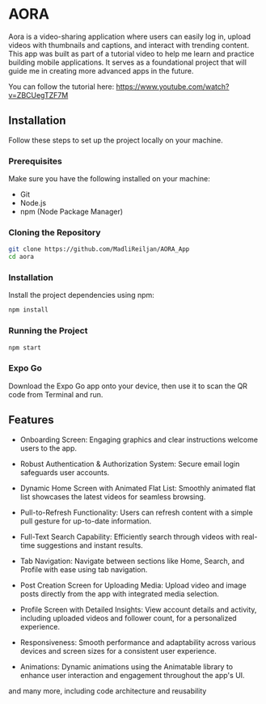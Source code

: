# AORA

Aora is a video-sharing application where users can easily log in, upload videos with thumbnails and captions, and interact with trending content. 
This app was built as part of a tutorial video to help me learn and practice building mobile applications. It serves as a foundational project that will guide me in creating more advanced apps in the future. 

You can follow the tutorial here: https://www.youtube.com/watch?v=ZBCUegTZF7M

## Installation

Follow these steps to set up the project locally on your machine.

### Prerequisites

Make sure you have the following installed on your machine:

* Git
* Node.js
* npm (Node Package Manager)

### Cloning the Repository

```bash
git clone https://github.com/MadliReiljan/AORA_App
cd aora
```
### Installation

Install the project dependencies using npm:

```bash
npm install
```
### Running the Project

```bash
npm start
```

### Expo Go

Download the Expo Go app onto your device, then use it to scan the QR code from Terminal and run.

## Features

* Onboarding Screen: Engaging graphics and clear instructions welcome users to the app.

* Robust Authentication & Authorization System: Secure email login safeguards user accounts.

* Dynamic Home Screen with Animated Flat List: Smoothly animated flat list showcases the latest videos for seamless browsing.

* Pull-to-Refresh Functionality: Users can refresh content with a simple pull gesture for up-to-date information.

* Full-Text Search Capability: Efficiently search through videos with real-time suggestions and instant results.

* Tab Navigation: Navigate between sections like Home, Search, and Profile with ease using tab navigation.

* Post Creation Screen for Uploading Media: Upload video and image posts directly from the app with integrated media selection.

* Profile Screen with Detailed Insights: View account details and activity, including uploaded videos and follower count, for a personalized experience.

* Responsiveness: Smooth performance and adaptability across various devices and screen sizes for a consistent user experience.

* Animations: Dynamic animations using the Animatable library to enhance user interaction and engagement throughout the app's UI.

and many more, including code architecture and reusability
